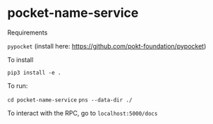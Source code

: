 # pocket-name-service

Requirements

`pypocket` (install here: https://github.com/pokt-foundation/pypocket)

To install

`pip3 install -e .`


To run:

`cd pocket-name-service`
`pns --data-dir ./`


To interact with the RPC, go to `localhost:5000/docs`
